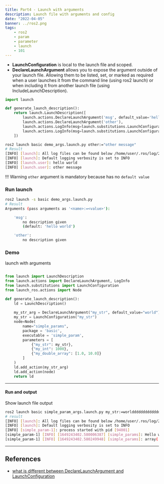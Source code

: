 ```yaml
---
title: Part4 - Launch with arguments
description: Launch file with arguments and config
date: "2022-04-05"
banner: ../ros2.png
tags:
    - ros2
    - param
    - parameter
    - launch
    - 101
---
```


- **LaunchConfiguration** is local to the launch file and scoped.
- **DeclareLaunchArgument** allows you to expose the argument outside of your launch file. Allowing them to be listed, set, or marked as required when a user launches it from the command line (using ros2 launch) or when including it from another launch file (using IncludeLaunchDescription).

```python title="basic_demo_args.launch.py"
import launch

def generate_launch_description():
    return launch.LaunchDescription([
        launch.actions.DeclareLaunchArgument('msg', default_value='hello world'),
        launch.actions.DeclareLaunchArgument('other'),
        launch.actions.LogInfo(msg=launch.substitutions.LaunchConfiguration('msg')),
        launch.actions.LogInfo(msg=launch.substitutions.LaunchConfiguration('other')),
    ])
```

```bash
ros2 launch basic demo_args.launch.py other:="other message"
# Result
[INFO] [launch]: All log files can be found below /home/user/.ros/log/2022-04-06-11-27-22-383934-lap2-90291
[INFO] [launch]: Default logging verbosity is set to INFO
[INFO] [launch.user]: hello world
[INFO] [launch.user]: other message
```

!!! Warning
    `other` argument is mandatory because has no `default value`

### Run launch
```bash
ros2 launch -s basic demo_args.launch.py
# Result
Arguments (pass arguments as '<name>:=<value>'):

    'msg':
        no description given
        (default: 'hello world')

    'other':
        no description given
```

### Demo
launch with arguments

```python title="simple_param_args.launch.py" linenums="1" hl_lines="3"

from launch import LaunchDescription
from launch.actions import DeclareLaunchArgument, LogInfo
from launch.substitutions import LaunchConfiguration
from launch_ros.actions import Node

def generate_launch_description():
    ld = LaunchDescription()
        
    my_str_arg = DeclareLaunchArgument("my_str", default_value="world")
    my_str = LaunchConfiguration("my_str")    
    node=Node(
        name="simple_params",
        package = 'basic',
        executable = 'simple_param',
        parameters = [
            {"my_str": my_str},
            {"my_int": 1000},
            {"my_double_array": [1.0, 10.0]}
        ]
    )
    ld.add_action(my_str_arg)
    ld.add_action(node)
    return ld
```

---

#### Run and output
Show launch file output
```bash linenums="1" hl_lines="1 6"
ros2 launch basic simple_param_args.launch.py my_str:=worlddddddddddddd
# result
[INFO] [launch]: All log files can be found below /home/user/.ros/log/2022-04-06-14-10-00-346206-lap2-93999
[INFO] [launch]: Default logging verbosity is set to INFO
[INFO] [simple_param-1]: process started with pid [94001]
[simple_param-1] [INFO] [1649243402.580006387] [simple_params]: Hello worlddddddddddddd! with int data: 1000
[simple_param-1] [INFO] [1649243402.580249948] [simple_params]: array('d', [1.0, 10.0])
```
---

## References
- [what is different between DeclareLaunchArgument and LaunchConfiguration](https://answers.ros.org/question/322874/ros2-what-is-different-between-declarelaunchargument-and-launchconfiguration/)